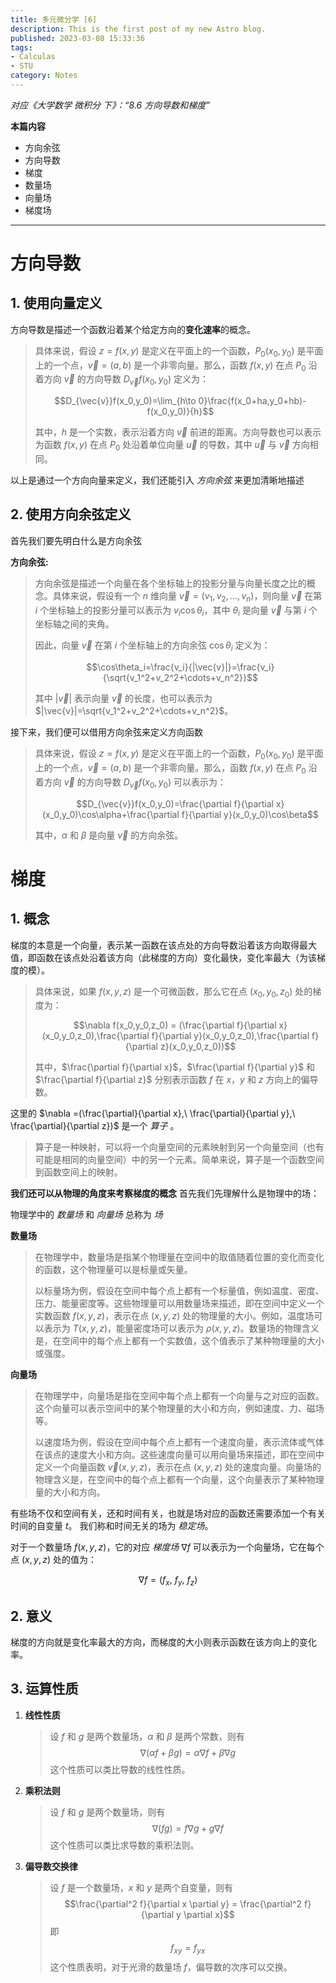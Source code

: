 ```yaml
---
title: 多元微分学 [6]
description: This is the first post of my new Astro blog.
published: 2023-03-08 15:33:36
tags:
- Calculas
- STU
category: Notes
---
```


*对应《大学数学 微积分 下》：“8.6 方向导数和梯度”*

**本篇内容**
- 方向余弦
- 方向导数
- 梯度
- 数量场
- 向量场
- 梯度场


<!--more-->

---

# 方向导数
## 1. 使用向量定义
方向导数是描述一个函数沿着某个给定方向的**变化速率**的概念。

>具体来说，假设 $z=f(x,y)$ 是定义在平面上的一个函数，$P_0(x_0,y_0)$ 是平面上的一个点，$\vec{v}=(a,b)$ 是一个非零向量。那么，函数 $f(x,y)$ 在点 $P_0$ 沿着方向 $\vec{v}$ 的方向导数 $D_{\vec{v}}f(x_0,y_0)$ 定义为：
>
>$$D_{\vec{v}}f(x_0,y_0)=\lim_{h\to 0}\frac{f(x_0+ha,y_0+hb)-f(x_0,y_0)}{h}$$
>
>其中，$h$ 是一个实数，表示沿着方向 $\vec{v}$ 前进的距离。方向导数也可以表示为函数 $f(x,y)$ 在点 $P_0$ 处沿着单位向量 $\vec{u}$ 的导数，其中 $\vec{u}$ 与 $\vec{v}$ 方向相同。

以上是通过一个方向向量来定义，我们还能引入 *方向余弦* 来更加清晰地描述


## 2. 使用方向余弦定义

首先我们要先明白什么是方向余弦

**方向余弦:**
>方向余弦是描述一个向量在各个坐标轴上的投影分量与向量长度之比的概念。具体来说，假设有一个 $n$ 维向量 $\vec{v}=(v_1,v_2,\ldots,v_n)$，则向量 $\vec{v}$ 在第 $i$ 个坐标轴上的投影分量可以表示为 $v_i\cos\theta_i$，其中 $\theta_i$ 是向量 $\vec{v}$ 与第 $i$ 个坐标轴之间的夹角。
>
>因此，向量 $\vec{v}$ 在第 $i$ 个坐标轴上的方向余弦 $\cos\theta_i$ 定义为：
>
>$$\cos\theta_i=\frac{v_i}{|\vec{v}|}=\frac{v_i}{\sqrt{v_1^2+v_2^2+\cdots+v_n^2}}$$
>
>其中 $|\vec{v}|$ 表示向量 $\vec{v}$ 的长度，也可以表示为 $|\vec{v}|=\sqrt{v_1^2+v_2^2+\cdots+v_n^2}$。


接下来，我们便可以借用方向余弦来定义方向函数
>具体来说，假设 $z=f(x,y)$ 是定义在平面上的一个函数，$P_0(x_0,y_0)$ 是平面上的一个点，$\vec{v}=(a,b)$ 是一个非零向量。那么，函数 $f(x,y)$ 在点 $P_0$ 沿着方向 $\vec{v}$ 的方向导数 $D_{\vec{v}}f(x_0,y_0)$ 可以表示为：
>
>$$D_{\vec{v}}f(x_0,y_0)=\frac{\partial f}{\partial x}(x_0,y_0)\cos\alpha+\frac{\partial f}{\partial y}(x_0,y_0)\cos\beta$$
>
>其中，$\alpha$ 和 $\beta$ 是向量 $\vec{v}$ 的方向余弦。

# 梯度
## 1. 概念
梯度的本意是一个向量，表示某一函数在该点处的方向导数沿着该方向取得最大值，即函数在该点处沿着该方向（此梯度的方向）变化最快，变化率最大（为该梯度的模）。

>具体来说，如果 $f(x,y,z)$ 是一个可微函数，那么它在点 $(x_0,y_0,z_0)$ 处的梯度为：
>
>$$\nabla f(x_0,y_0,z_0) = (\frac{\partial f}{\partial x}(x_0,y_0,z_0),\frac{\partial f}{\partial y}(x_0,y_0,z_0),\frac{\partial f}{\partial z}(x_0,y_0,z_0))$$
>
>其中，$\frac{\partial f}{\partial x}$，$\frac{\partial f}{\partial y}$ 和 $\frac{\partial f}{\partial z}$ 分别表示函数 $f$ 在 $x$，$y$ 和 $z$ 方向上的偏导数。


这里的 $\nabla =(\frac{\partial}{\partial x},\ \frac{\partial}{\partial y},\ \frac{\partial}{\partial z})$ 是一个 *算子* 。

>算子是一种映射，可以将一个向量空间的元素映射到另一个向量空间（也有可能是相同的向量空间）中的另一个元素。简单来说，算子是一个函数空间到函数空间上的映射。


**我们还可以从物理的角度来考察梯度的概念**
首先我们先理解什么是物理中的场：

物理学中的 *数量场* 和 *向量场* 总称为 *场*  

**数量场**
>在物理学中，数量场是指某个物理量在空间中的取值随着位置的变化而变化的函数，这个物理量可以是标量或矢量。
>
>以标量场为例，假设在空间中每个点上都有一个标量值，例如温度、密度、压力、能量密度等。这些物理量可以用数量场来描述，即在空间中定义一个实数函数 $f(x,y,z)$，表示在点 $(x,y,z)$ 处的物理量的大小。例如，温度场可以表示为 $T(x,y,z)$，能量密度场可以表示为 $\rho(x,y,z)$。数量场的物理含义是，在空间中的每个点上都有一个实数值，这个值表示了某种物理量的大小或强度。

**向量场**
>在物理学中，向量场是指在空间中每个点上都有一个向量与之对应的函数。这个向量可以表示空间中的某个物理量的大小和方向，例如速度、力、磁场等。
>
>以速度场为例，假设在空间中每个点上都有一个速度向量，表示流体或气体在该点的速度大小和方向。这些速度向量可以用向量场来描述，即在空间中定义一个向量函数 $\vec{v}(x,y,z)$，表示在点 $(x,y,z)$ 处的速度向量。向量场的物理含义是，在空间中的每个点上都有一个向量，这个向量表示了某种物理量的大小和方向。

有些场不仅和空间有关，还和时间有关，也就是场对应的函数还需要添加一个有关时间的自变量 $t$。
我们称和时间无关的场为 *稳定场*。

对于一个数量场 $f(x,y,z)$，它的对应 *梯度场*  $\nabla f$ 可以表示为一个向量场，它在每个点 $(x,y,z)$ 处的值为：

$$\nabla f = (f_x,\ f_y,\ f_z)$$


## 2. 意义
梯度的方向就是变化率最大的方向，而梯度的大小则表示函数在该方向上的变化率。

## 3. 运算性质

1.  **线性性质**
	>设 $f$ 和 $g$ 是两个数量场，$\alpha$ 和 $\beta$ 是两个常数，则有 
	>$$\nabla(\alpha f + \beta g) = \alpha \nabla f + \beta \nabla g$$
	>这个性质可以类比导数的线性性质。

2.  **乘积法则**
    >设 $f$ 和 $g$ 是两个数量场，则有 
	>$$\nabla(fg) = f \nabla g + g \nabla f$$
	>这个性质可以类比求导数的乘积法则。

3.  **偏导数交换律**
    >设 $f$ 是一个数量场，$x$ 和 $y$ 是两个自变量，则有 
	>$$\frac{\partial^2 f}{\partial x \partial y} = \frac{\partial^2 f}{\partial y \partial x}$$
	>即 
	>$$f_{xy} = f_{yx}$$
	>这个性质表明，对于光滑的数量场 $f$，偏导数的次序可以交换。




